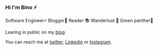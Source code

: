 ### Hi I'm Bino ⚡

Software Engineer⚡ Blogger🦄 Reader 📚 Wanderlust 🦋 Green panther🌱

Learing in public on my [blog](https://binovarghese.com/).

You can reach me at [twitter](https://twitter.com/binovarghese_), [Linkedin](https://www.linkedin.com/in/bino-mathew-varghese-79ba6a21/) or [Instagram](https://www.instagram.com/binovarghese_/).
